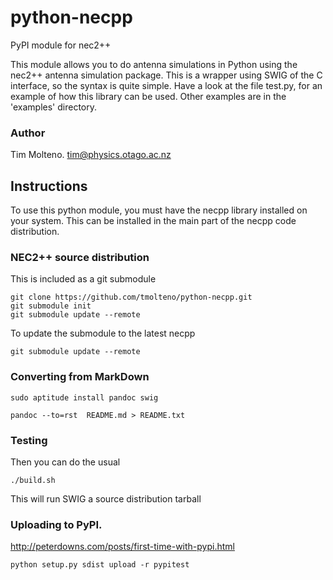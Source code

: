 # python-necpp
PyPI module for nec2++

This module allows you to do antenna simulations in Python using the nec2++ antenna
simulation package. This is a wrapper using SWIG of the C interface, so the syntax
is quite simple. Have a look at the file test.py, for an example of how this 
library can be used. Other examples are in the 'examples' directory.

### Author

Tim Molteno. tim@physics.otago.ac.nz

## Instructions

To use this python module, you must have the necpp library installed on your system. This can
be installed in the main part of the necpp code distribution.

### NEC2++ source distribution

This is included as a git submodule

    git clone https://github.com/tmolteno/python-necpp.git
    git submodule init
    git submodule update --remote

To update the submodule to the latest necpp

    git submodule update --remote

### Converting from MarkDown

    sudo aptitude install pandoc swig
    
    pandoc --to=rst  README.md > README.txt

### Testing

Then you can do the usual

    ./build.sh

This will run SWIG a source distribution tarball

### Uploading to PyPI.

http://peterdowns.com/posts/first-time-with-pypi.html

    python setup.py sdist upload -r pypitest
